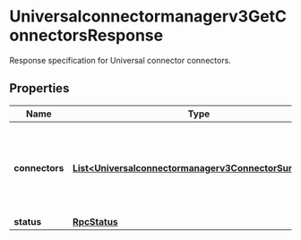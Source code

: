 

# Universalconnectormanagerv3GetConnectorsResponse

Response specification for Universal connector connectors.

## Properties

| Name | Type | Description | Notes |
|------------ | ------------- | ------------- | -------------|
|**connectors** | [**List&lt;Universalconnectormanagerv3ConnectorSummary&gt;**](Universalconnectormanagerv3ConnectorSummary.md) | An array of connector definitions, with extended details about their plugins. |  [optional] |
|**status** | [**RpcStatus**](RpcStatus.md) |  |  [optional] |



